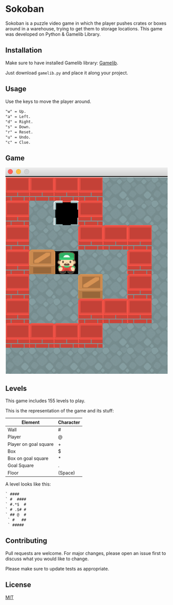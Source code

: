 # Sokoban

Sokoban is a puzzle video game in which the player pushes crates or boxes around in a warehouse, trying to get them to storage locations. This game was developed on Python & Gamelib Library.

## Installation

Make sure to have installed Gamelib library: [Gamelib](https://github.com/dessaya/python-gamelib).


Just download `gamelib.py` and place it along your project.


## Usage


Use the keys to move the player around.
```
"w" = Up.
"a" = Left.
"d" = Right.
"s" = Down.
"r" = Reset.
"u" = Undo.
"c" = Clue.

```

## Game

![Image of Sokoban](https://github.com/Naza26/Sokoban-Game/blob/master/Sokoban.png)


## Levels

This game includes 155 levels to play.

This is the representation of the game and its stuff:


Element | Character
------------ | -------------
Wall | #
Player | @
Player on goal square | +
Box | $
Box on goal square | *
Goal Square | .
Floor | (Space)

A level looks like this:

```
` ####
` #  ####
` #.*$  #
` # .$# #
` ## @  #
 ` #   ##
 ` #####

```
## Contributing
Pull requests are welcome. For major changes, please open an issue first to discuss what you would like to change.

Please make sure to update tests as appropriate.

## License
[MIT](https://choosealicense.com/licenses/mit/)
